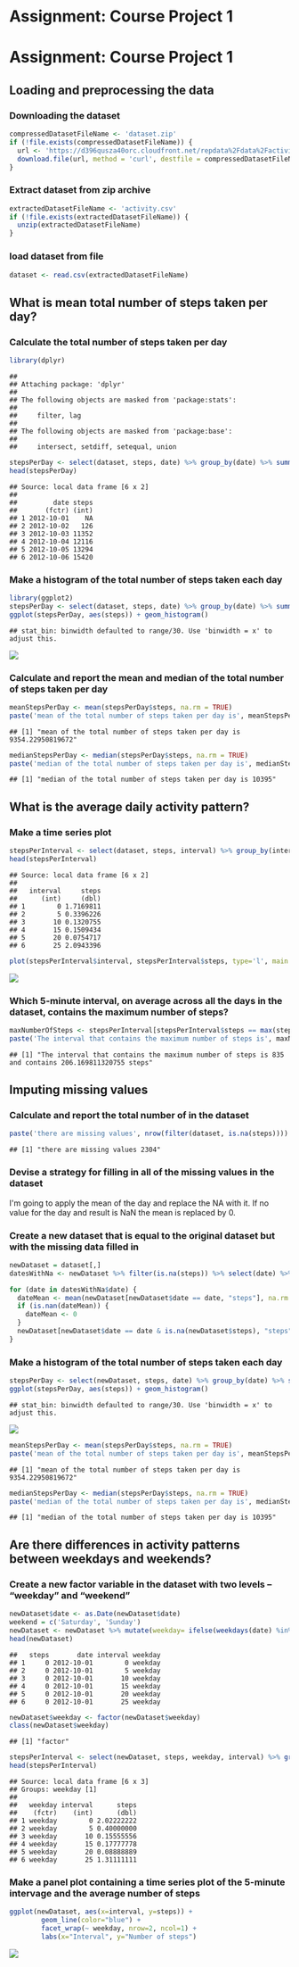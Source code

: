 # Assignment: Course Project 1
# Assignment: Course Project 1

## Loading and preprocessing the data

### Downloading the dataset


```r
compressedDatasetFileName <- 'dataset.zip'
if (!file.exists(compressedDatasetFileName)) {
  url <- 'https://d396qusza40orc.cloudfront.net/repdata%2Fdata%2Factivity.zip'
  download.file(url, method = 'curl', destfile = compressedDatasetFileName)
}
```

### Extract dataset from zip archive


```r
extractedDatasetFileName <- 'activity.csv'
if (!file.exists(extractedDatasetFileName)) {
  unzip(extractedDatasetFileName)
}
```

### load dataset from file


```r
dataset <- read.csv(extractedDatasetFileName)
```

## What is mean total number of steps taken per day?

### Calculate the total number of steps taken per day


```r
library(dplyr)
```

```
## 
## Attaching package: 'dplyr'
## 
## The following objects are masked from 'package:stats':
## 
##     filter, lag
## 
## The following objects are masked from 'package:base':
## 
##     intersect, setdiff, setequal, union
```

```r
stepsPerDay <- select(dataset, steps, date) %>% group_by(date) %>% summarise(steps = sum(steps))
head(stepsPerDay)
```

```
## Source: local data frame [6 x 2]
## 
##         date steps
##       (fctr) (int)
## 1 2012-10-01    NA
## 2 2012-10-02   126
## 3 2012-10-03 11352
## 4 2012-10-04 12116
## 5 2012-10-05 13294
## 6 2012-10-06 15420
```

### Make a histogram of the total number of steps taken each day


```r
library(ggplot2)
stepsPerDay <- select(dataset, steps, date) %>% group_by(date) %>% summarise(steps = sum(steps, na.rm=TRUE))
ggplot(stepsPerDay, aes(steps)) + geom_histogram()
```

```
## stat_bin: binwidth defaulted to range/30. Use 'binwidth = x' to adjust this.
```

![](PA1_template_files/figure-html/qplot-1.png) 

### Calculate and report the mean and median of the total number of steps taken per day


```r
meanStepsPerDay <- mean(stepsPerDay$steps, na.rm = TRUE)
paste('mean of the total number of steps taken per day is', meanStepsPerDay)
```

```
## [1] "mean of the total number of steps taken per day is 9354.22950819672"
```

```r
medianStepsPerDay <- median(stepsPerDay$steps, na.rm = TRUE)
paste('median of the total number of steps taken per day is', medianStepsPerDay)
```

```
## [1] "median of the total number of steps taken per day is 10395"
```

## What is the average daily activity pattern?

### Make a time series plot


```r
stepsPerInterval <- select(dataset, steps, interval) %>% group_by(interval) %>% summarise(steps = mean(steps, na.rm=TRUE))
head(stepsPerInterval)
```

```
## Source: local data frame [6 x 2]
## 
##   interval     steps
##      (int)     (dbl)
## 1        0 1.7169811
## 2        5 0.3396226
## 3       10 0.1320755
## 4       15 0.1509434
## 5       20 0.0754717
## 6       25 2.0943396
```

```r
plot(stepsPerInterval$interval, stepsPerInterval$steps, type='l', main = 'Average daily activity pattern', xlab = 'Interval', ylab = 'Average steps')
```

![](PA1_template_files/figure-html/unnamed-chunk-6-1.png) 

### Which 5-minute interval, on average across all the days in the dataset, contains the maximum number of steps?

```r
maxNumberOfSteps <- stepsPerInterval[stepsPerInterval$steps == max(stepsPerInterval$steps),]
paste('The interval that contains the maximum number of steps is', maxNumberOfSteps$interval, 'and contains', maxNumberOfSteps$steps, 'steps')
```

```
## [1] "The interval that contains the maximum number of steps is 835 and contains 206.169811320755 steps"
```

## Imputing missing values

### Calculate and report the total number of in the dataset

```r
paste('there are missing values', nrow(filter(dataset, is.na(steps))))
```

```
## [1] "there are missing values 2304"
```

### Devise a strategy for filling in all of the missing values in the dataset

I'm going to apply the mean of the day and replace the NA with it. If no value for the day and result is NaN the mean is replaced by 0.

### Create a new dataset that is equal to the original dataset but with the missing data filled in

```r
newDataset = dataset[,]
datesWithNa <- newDataset %>% filter(is.na(steps)) %>% select(date) %>% unique()

for (date in datesWithNa$date) {
  dateMean <- mean(newDataset[newDataset$date == date, "steps"], na.rm = TRUE)
  if (is.nan(dateMean)) {
    dateMean <- 0
  }
  newDataset[newDataset$date == date & is.na(newDataset$steps), "steps"] <- dateMean
}
```

### Make a histogram of the total number of steps taken each day


```r
stepsPerDay <- select(newDataset, steps, date) %>% group_by(date) %>% summarise(steps = sum(steps, na.rm=TRUE))
ggplot(stepsPerDay, aes(steps)) + geom_histogram()
```

```
## stat_bin: binwidth defaulted to range/30. Use 'binwidth = x' to adjust this.
```

![](PA1_template_files/figure-html/unnamed-chunk-10-1.png) 


```r
meanStepsPerDay <- mean(stepsPerDay$steps, na.rm = TRUE)
paste('mean of the total number of steps taken per day is', meanStepsPerDay)
```

```
## [1] "mean of the total number of steps taken per day is 9354.22950819672"
```

```r
medianStepsPerDay <- median(stepsPerDay$steps, na.rm = TRUE)
paste('median of the total number of steps taken per day is', medianStepsPerDay)
```

```
## [1] "median of the total number of steps taken per day is 10395"
```

## Are there differences in activity patterns between weekdays and weekends?

### Create a new factor variable in the dataset with two levels – “weekday” and “weekend” 

```r
newDataset$date <- as.Date(newDataset$date)
weekend = c('Saturday', 'Sunday')
newDataset <- newDataset %>% mutate(weekday= ifelse(weekdays(date) %in% weekend, 'weekend', 'weekday'))
head(newDataset)
```

```
##   steps       date interval weekday
## 1     0 2012-10-01        0 weekday
## 2     0 2012-10-01        5 weekday
## 3     0 2012-10-01       10 weekday
## 4     0 2012-10-01       15 weekday
## 5     0 2012-10-01       20 weekday
## 6     0 2012-10-01       25 weekday
```

```r
newDataset$weekday <- factor(newDataset$weekday)
class(newDataset$weekday)
```

```
## [1] "factor"
```

```r
stepsPerInterval <- select(newDataset, steps, weekday, interval) %>% group_by(weekday, interval ) %>% summarise(steps = mean(steps, na.rm=TRUE))
head(stepsPerInterval)
```

```
## Source: local data frame [6 x 3]
## Groups: weekday [1]
## 
##   weekday interval      steps
##    (fctr)    (int)      (dbl)
## 1 weekday        0 2.02222222
## 2 weekday        5 0.40000000
## 3 weekday       10 0.15555556
## 4 weekday       15 0.17777778
## 5 weekday       20 0.08888889
## 6 weekday       25 1.31111111
```

### Make a panel plot containing a time series plot of the 5-minute intervage and the average number of steps

```r
ggplot(newDataset, aes(x=interval, y=steps)) + 
        geom_line(color="blue") + 
        facet_wrap(~ weekday, nrow=2, ncol=1) +
        labs(x="Interval", y="Number of steps")
```

![](PA1_template_files/figure-html/unnamed-chunk-13-1.png) 
